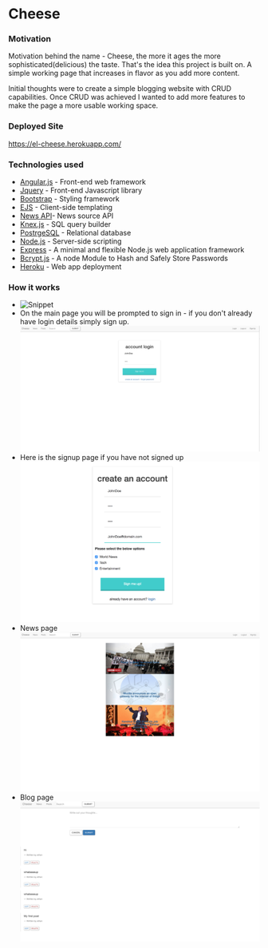 # Cheese

### Motivation
Motivation behind the name - Cheese, the more it ages the more sophisticated(delicious) the taste. That's the idea this project is built on. A simple working page that increases in flavor as you add more content.

Initial thoughts were to create a simple blogging website with CRUD capabilities. Once CRUD was achieved I wanted to add more features to make the page a more usable working space.

### Deployed Site
 https://el-cheese.herokuapp.com/

### Technologies used
* [Angular.js](https://docs.angularjs.org/guide/introduction)  - Front-end web framework
* [Jquery](https://jquery.com/) - Front-end Javascript library
* [Bootstrap](http://getbootstrap.com/) - Styling framework
* [EJS](http://www.embeddedjs.com/) - Client-side templating
* [News API](https://newsapi.org/)- News source API
* [Knex.js](http://knexjs.org/) - SQL query builder
* [PostrgeSQL](https://www.postgresql.org/) - Relational database
* [Node.js](https://nodejs.org/en/) - Server-side scripting
* [Express](https://expressjs.com/) - A minimal and flexible Node.js web application framework
* [Bcrypt.js](https://github.com/dcodeIO/bcrypt.js/blob/master/README.md) - A node Module to Hash and Safely Store Passwords
* [Heroku](https://www.heroku.com/) - Web app deployment


### How it works

* ![Snippet](https://media.giphy.com/media/xT1R9JOVGJNBacNcBy/giphy.gif "Cheese snippet")
* On the main page you will be prompted to sign in - if you don't already have login details simply sign up.
![Landing Page](./Images/login.png "Cheese Landing Page")
* Here is the signup page if you have not signed up
![Signup Page](./Images/SignUp.png "Signup Page")
* News page
![News Page](./Images/news.png "News Page")
* Blog page
![Blog Page](./Images/Blog.png "Blog Page")
